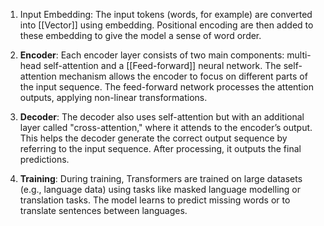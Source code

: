 
1. Input Embedding: The input tokens (words, for example) are converted into [[Vector]] using embedding. Positional encoding are then added to these embedding to give the model a sense of word order.

2. **Encoder**: Each encoder layer consists of two main components: multi-head self-attention and a [[Feed-forward]] neural network. The self-attention mechanism allows the encoder to focus on different parts of the input sequence. The feed-forward network processes the attention outputs, applying non-linear transformations.

3. **Decoder**: The decoder also uses self-attention but with an additional layer called "cross-attention," where it attends to the encoder’s output. This helps the decoder generate the correct output sequence by referring to the input sequence. After processing, it outputs the final predictions.

4. **Training**: During training, Transformers are trained on large datasets (e.g., language data) using tasks like masked language modelling or translation tasks. The model learns to predict missing words or to translate sentences between languages.